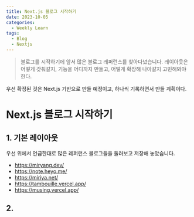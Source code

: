 ```yaml
---
title: Next.js 블로그 시작하기
date: 2023-10-05
categories:
  - Weekly Learn
tags:
  - Blog
  - Nextjs
---
```


> 블로그를 시작하기에 앞서 많은 블로그 레퍼런스를 찾아다녔습니다. 레이아웃은 어떻게 갖춰갈지, 기능을 어디까지 만들고, 어떻게 확장해 나아갈지 고민해봐야 한다.

우선 확정된 것은 Next.js 기반으로 만들 예정이고, 하나씩 기록하면서 만들 계획이다.

# Next.js 블로그 시작하기

## 1. 기본 레이아웃

우선 위에서 언급한대로 많은 레퍼런스 블로그들을 둘러보고 저장해 놓았습니다.

- https://miryang.dev/
- https://note.heyo.me/
- https://miriya.net/
- https://tambouille.vercel.app/
- https://musing.vercel.app/

## 2.
